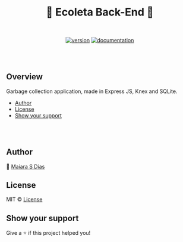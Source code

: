 <h1 align="center">
  🚀 Ecoleta Back-End 🚀
</h1>

<br>

<div align="center">

[![version](https://img.shields.io/badge/version-1.0.0-blue.svg)](https://github.com/maiws/ecoleta-backend/releases)<space><space>
[![documentation](https://img.shields.io/badge/documentation-yes-brightgreen.svg)](#overview)

</div>

<br><br>

## Overview

Garbage collection application, made in Express JS, Knex and SQLite.

- [Author](#author)
- [License](#license)
- [Show your support](#show-your-support)

<br><br>

## Author

👤 [Maiara S Dias](https://github.com/maiws)

## License

MIT © [License](LICENSE)

## Show your support

Give a ⭐️ if this project helped you!